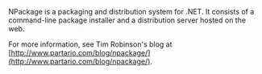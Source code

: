 NPackage is a packaging and distribution system for .NET. It consists of a command-line package installer and a distribution server hosted on the web.

For more information, see Tim Robinson's blog at [http://www.partario.com/blog/npackage/](http://www.partario.com/blog/npackage/).